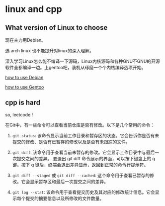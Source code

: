 # linux and cpp

## What version of Linux to choose
现在主力用Debian。

选 arch linux 也不能提升对linux的深入理解。

深入学习Linux怎么能不编译一下源码，Linux内核源码和各种GNU不GNU的开源软件全都编译一边。​上gentoo吧，装机从琢磨一个个内核编译选项开始。

[how to use Debian](./file/how%20to%20use%20debian.md)

[how to use Gentoo](./files/how%20to%20use%20Gentoo.md)

## cpp is hard
so, leetcode !

在Git中，有一些命令可以查看当前仓库是否有修改。以下是几个常用的命令：

1. `git status`: 该命令显示当前工作目录和暂存区的状态。它会告诉你是否有未提交的修改、是否有已暂存的修改以及是否有未跟踪的文件。

2. `git diff`: 该命令用于查看当前未暂存的修改。它会显示工作目录中与最后一次提交之间的差异。
要退出 git diff 命令展示的界面，可以按下键盘上的 q 键。按下 q 键后，终端会退出差异显示，返回到正常的命令行提示符。
3. `git diff --staged` 或 `git diff --cached`: 这个命令用于查看已暂存的修改。它会显示暂存区和最后一次提交之间的差异。

4. `git log --stat`: 该命令用于查看提交历史及其对应的修改统计信息。它会显示每个提交的摘要信息以及所修改的文件数量。